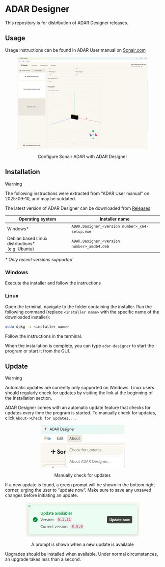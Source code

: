 # ADAR Designer

This repository is for distribution of ADAR Designer releases.

## Usage

Usage instructions can be found in ADAR User manual on [Sonair.com](https://www.sonair.com/resources)

<figure style="justify-items:center">
  
  ![Short gif demonstrating ADAR Designer](/docs/images/ADAR-Designer-mini-demo.gif "Configure Sonair ADAR with ADAR Designer")
  
  <figcaption style="text-align:center">Configure Sonair ADAR with ADAR Designer</figcaption>
</figure>

## Installation

> [!WARNING]
> The following instructions were extracted from "ADAR User manual" on 2025-09-10, and may be outdated.

The latest version of ADAR Designer can be downloaded from [Releases](https://github.com/Sonair-AS/adar-designer-releases/releases).

| **Operating system**                                 | **Installer name**                             |
| ---------------------------------------------------- | ---------------------------------------------- |
| Windows\*                                            | `ADAR.Designer_<version number>_x64-setup.exe` |
| Debian based Linux distributions\*<br/>(e.g. Ubuntu) | `ADAR.Designer_<version number>_amd64.deb`     |

_\* Only recent versions supported_

### Windows

Execute the installer and follow the instructions

### Linux

Open the terminal, navigate to the folder containing the installer. Run the following command (replace `<installer name>` with the specific name of the downloaded installer):

```bash
sudo dpkg -i <installer name>
```

Follow the instructions in the terminal.

When the installation is complete, you can type `adar-designer` to start the program or start it from the GUI.

## Update

> [!WARNING]
> Automatic updates are currently only supported on Windows. Linux users should regularly check for updates by visiting the link at the beginning of the Installation section.

ADAR Designer comes with an automatic update feature that checks for updates every time the program is started. To manually check for updates, click `About->Check for updates...`.

<figure style="justify-items:center">
  
  ![Click "About->Check for updates..." to manually check for updates](/docs/images/check-for-updates.png "Manually check for updates")
  
  <figcaption style="text-align:center">Manually check for updates</figcaption>
</figure>

If a new update is found, a green prompt will be shown in the bottom right corner, urging the user to “update now”. Make sure to save any unsaved changes before initiating an update.

<figure style="justify-items:center">
  
  ![Click "About->Check for updates..." to manually check for updates](/docs/images/update-available.png "A prompt is shown when a new update is available")
  
  <figcaption style="text-align:center">A prompt is shown when a new update is available</figcaption>
</figure>

Upgrades should be installed when available. Under normal circumstances, an upgrade takes less than a second.
